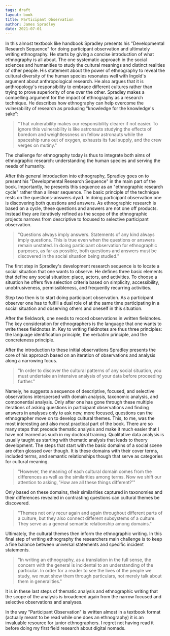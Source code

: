 ```yaml
---
tags: draft
layout: book
title: Participant Observation
author: James Spradley
date: 2021-07-01
---
```


In this almost textbook like handbook Spradley presents his "Developmental Research Sequence" for doing participant observation and ultimately writing ethnography.
He starts by giving a concise introduction of what ethnography is all about.
The one systematic approach in the social sciences and humanities to study the cultural meanings and distinct realities of other people.
His statement about the power of ethnography to reveal the cultural diversity of the human species resonates well with Ingold's argument about anthropological research.
He also argues that it is anthropology's responsibility to embrace different cultures rather than trying to prove superiority of one over the other.
Spradley makes a compelling argument for the impact of ethnography as a research technique.
He describes how ethnography can help overcome the vulnerability of research as producing "knowledge for the knowledge's sake":

> "That vulnerability makes our responsibility clearer if not easier. To ignore this vulnerability is like astronauts studying the effects of boredom and weightlessness on fellow astronauts while the spaceship runs out of oxygen, exhausts its fuel supply, and the crew verges on mutiny."

The challenge for ethnography today is thus to integrate both aims of ethnographic research: understanding the human species and serving the needs of humanity.

After this general introduction into ethnography, Spradley goes on to present his "Developmental Research Sequence" in the main part of the book.
Importantly, he presents this sequence as an "ethnographic research cycle" rather than a linear sequence.
The basic principle of the technique rests on the questions-answers dyad.
In doing participant observation one is discovering both questions and answers.
As ethnographic research is based on a cycle, these questions and answers are not one off products.
Instead they are iteratively refined as the scope of the ethnographic projects narrows from descriptive to focused to selective participant observation.

> "Questions always imply answers. Statements of any kind always imply questions. This is true even when the questions or answers remain unstated. In doing participant observation for ethnographic purposes, as far as possible, both questions and answers must be discovered in the social situation being studied."

The first step in Spradley's development research sequence is to locate a social situation that one wants to observe.
He defines three basic elements that define any social situation: place, actors, and activities.
To choose a situation he offers five selection criteria based on simplicity, accessibility, unobtrusiveness, permissibleness, and frequently recurring activities.

Step two then is to start doing participant observation.
As a participant observer one has to fulfill a dual role of at the same time participating in a social situation and observing others and oneself in this situation.

After the fieldwork, one needs to record observations in written fieldnotes.
The key consideration for ethnographers is the language that one wants to write these fieldnotes in.
Key to writing fieldnotes are thus three principles: the language identification principle, the verbatim principle, and the concreteness principle.

After the introduction to these initial observations Spradley presents the core of his approach based on an iteration of observations and analysis along a narrowing focus.

> "In order to discover the cultural patterns of any social situation, you must undertake an intensive analysis of your data before proceeding further."

Namely, he suggests a sequence of descriptive, focused, and selective observations interspersed with domain analysis, taxonomic analysis, and componential analysis.
Only after one has gone through these multiple iterations of asking questions in participant observations and finding answers in analyses only to ask new, more focused, questions can the ethnographer move on to develop cultural themes.
This, to me, was the most interesting and also most practical part of the book.
There are so many steps that precede thematic analysis and make it much easier that I have not learned as such in my doctoral training.
Qualitative data analysis is usually taught as starting with thematic analysis that leads to theory development.
The steps that start with the basic domains of a social scene are often glossed over though.
It is these domains with their cover terms, included terms, and semantic relationships though that serve as categories for cultural meaning.

> "However, the meaning of each cultural domain comes from the differences as well as the similarities among terms. Now we shift our attention to asking, 'How are all these things different?'"

Only based on these domains, their similarities captured in taxonomies and their differences revealed in contrasting questions can cultural themes be discovered.

> "Themes not only recur again and again throughout different parts of a culture, but they also connect different subsystems of a culture. They serve as a general semantic relationship among domains."

Ultimately, the cultural themes then inform the ethnographic writing.
In this final step of writing ethnography the researchers main challenge is to keep a fine balance between universal statements and specific incident statements.

> "In writing an ethnography, as a translation in the full sense, the concern with the general is incidental to an understanding of the particular. In order for a reader to see the lives of the people we study, we must show them through particulars, not merely talk about them in generalities."

It is in these last steps of thematic analysis and ethnographic writing that the scope of the analysis is broadened again from the narrow focused and selective observations and analyses.

In the way "Participant Observation" is written almost in a textbook format (actually meant to be read while one does an ethnography) it is an invaluable resource for junior ethnographers.
I regret not having read it before doing my first field research about digital nomads.
